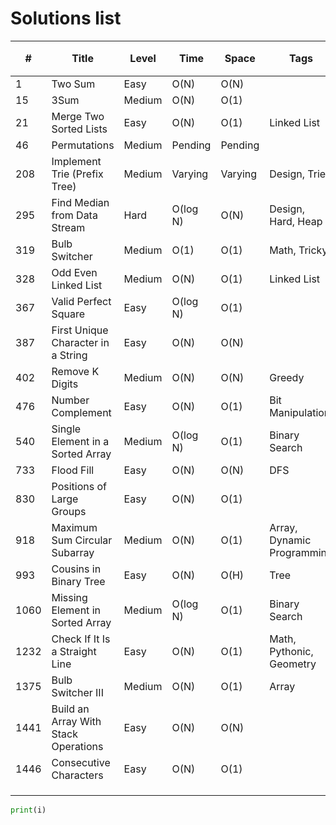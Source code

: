 # Solutions list


| # | Title | Level | Time | Space | Tags | Note | Premium 🔒 |
|---|---|---|---|---|---|---|---|
| 1 | Two Sum | Easy | O(N) | O(N) | | | |
| 15 | 3Sum | Medium | O(N) | O(1) | | | |
| 21 | Merge Two Sorted Lists | Easy | O(N) | O(1) | Linked List | | |
| 46 | Permutations | Medium | Pending | Pending | | | |
| 208 | Implement Trie (Prefix Tree) | Medium | Varying | Varying | Design, Trie | | |
| 295 | Find Median from Data Stream | Hard | O(log N) | O(N) | Design, Hard, Heap | | |
| 319 | Bulb Switcher | Medium | O(1) | O(1) | Math, Tricky |  | |
| 328 | Odd Even Linked List | Medium | O(N) | O(1) | Linked List |  | |
| 367 | Valid Perfect Square | Easy | O(log N) | O(1) | | | |
| 387 | First Unique Character in a String | Easy | O(N) | O(N) | | | |
| 402 | Remove K Digits | Medium | O(N) | O(N) | Greedy | | |
| 476 | Number Complement | Easy | O(N) | O(1) | Bit Manipulation | | |
| 540 | Single Element in a Sorted Array | Medium | O(log N) | O(1) | Binary Search | | |
| 733 | Flood Fill | Easy | O(N) | O(N) | DFS | | |
| 830 | Positions of Large Groups | Easy | O(N) | O(1) | | | |
| 918 | Maximum Sum Circular Subarray | Medium | O(N) | O(1) | Array, Dynamic Programming | | |
| 993 | Cousins in Binary Tree | Easy | O(N) | O(H) | Tree | | |
| 1060 | Missing Element in Sorted Array | Medium | O(log N) | O(1) | Binary Search | | 🔒 |
| 1232 | Check If It Is a Straight Line | Easy | O(N) | O(1) | Math, Pythonic, Geometry | | |
| 1375 | Bulb Switcher III | Medium | O(N) | O(1) | Array | | |
| 1441 | Build an Array With Stack Operations | Easy | O(N) | O(N) | | | |
| 1446 | Consecutive Characters | Easy | O(N) | O(1) | | | |
| | | | | | | | |
| | | | | | | | |
| | | | | | | | |

```python
print(i)
```

<!-- For premium problems, question description are available as screenshots [here](./premium-questions) -->
